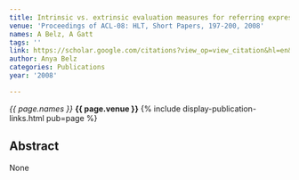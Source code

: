 ```yaml
---
title: Intrinsic vs. extrinsic evaluation measures for referring expression generation
venue: 'Proceedings of ACL-08: HLT, Short Papers, 197-200, 2008'
names: A Belz, A Gatt
tags: ''
link: https://scholar.google.com/citations?view_op=view_citation&hl=en&user=trwwiW4AAAAJ&citation_for_view=trwwiW4AAAAJ:zYLM7Y9cAGgC
author: Anya Belz
categories: Publications
year: '2008'

---
```


*{{ page.names }}*
**{{ page.venue }}**
{% include display-publication-links.html pub=page %}
## Abstract

None